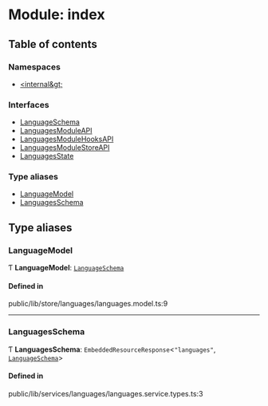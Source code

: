 # Module: index

## Table of contents

### Namespaces

- [&lt;internal\&gt;](../wiki/index.%3Cinternal%3E)

### Interfaces

- [LanguageSchema](../wiki/index.LanguageSchema)
- [LanguagesModuleAPI](../wiki/index.LanguagesModuleAPI)
- [LanguagesModuleHooksAPI](../wiki/index.LanguagesModuleHooksAPI)
- [LanguagesModuleStoreAPI](../wiki/index.LanguagesModuleStoreAPI)
- [LanguagesState](../wiki/index.LanguagesState)

### Type aliases

- [LanguageModel](../wiki/index#languagemodel)
- [LanguagesSchema](../wiki/index#languagesschema)

## Type aliases

### LanguageModel

Ƭ **LanguageModel**: [`LanguageSchema`](../wiki/index.LanguageSchema)

#### Defined in

public/lib/store/languages/languages.model.ts:9

___

### LanguagesSchema

Ƭ **LanguagesSchema**: `EmbeddedResourceResponse`<``"languages"``, [`LanguageSchema`](../wiki/index.LanguageSchema)\>

#### Defined in

public/lib/services/languages/languages.service.types.ts:3
